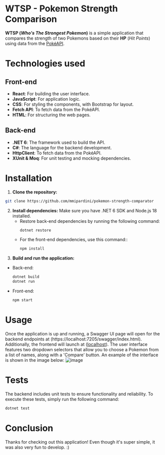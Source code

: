 # WTSP - Pokemon Strength Comparison
**WTSP (*Who's The Strongest Pokemon*)** is a simple application that compares the strength of two Pokemons based on their **HP** (_Hit Points_) using data from the [PokéAPI](https://pokeapi.co).

# Technologies used
## Front-end
- **React**: For building the user interface.
- **JavaScript**: For application logic.
- **CSS**: For styling the components, with Bootstrap for layout.
- **Fetch API**: To fetch data from the PokéAPI.
- **HTML**: For structuring the web pages.
## Back-end
- **.NET 6**: The framework used to build the API.
- **C#**: The language for the backend development.
- **HttpClient**: To fetch data from the PokéAPI.
- **XUnit & Moq**: For unit testing and mocking dependencies.
# Installation
1. **Clone the repository:**
``` bash
git clone https://github.com/mmipardini/pokemon-strength-comparator
```
2. **Install dependencies:** Make sure you have .NET 6 SDK and Node.js 18 installed.
   - Restore back-end dependencies by running the following command:
     ``` bash
     dotnet restore
     ```
   - For the front-end dependencies, use this command::
     ``` bash
     npm install
     ```
3. **Build and run the application:**
  - Back-end:
    ``` bash
    dotnet build
    dotnet run
    ```
  - Front-end:
    ``` bash
    npm start
    ```
# Usage
Once the application is up and running, a Swagger UI page will open for the backend endpoints at (https://localhost:7205/swagger/index.html). Additionally, the frontend will launch at ([localhost](http://localhost:3000/)). 
The user interface features two dropdown selectors that allow you to choose a Pokemon from a list of names, along with a 'Compare' button. An example of the interface is shown in the image below:
![image](https://github.com/user-attachments/assets/d393c663-2a03-449b-ae0d-8d832dd4e05f)
# Tests
The backend includes unit tests to ensure functionality and reliability. To execute these tests, simply run the following command:
``` bash
dotnet test
```
# Conclusion
Thanks for checking out this application! Even though it's super simple, it was also very fun to develop. :) 

